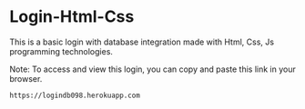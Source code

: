 # Login-Html-Css
This is a basic login with database integration made with Html, Css, Js programming technologies.

Note: To access and view this login, you can copy and paste this link in your browser.
```
https://logindb098.herokuapp.com

```
